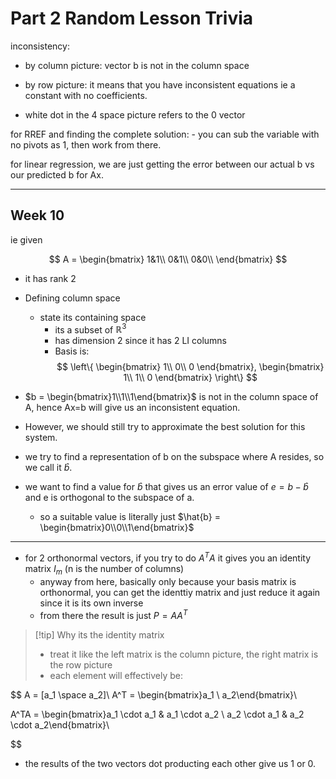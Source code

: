 # Part 2 Random Lesson Trivia

inconsistency:

- by column picture: vector b is not in the column space
- by row picture: it means that you have inconsistent equations ie a constant with no coefficients.

- white dot in the 4 space picture refers to the 0 vector

for RREF and finding the complete solution:
    - you can sub the variable with no pivots as 1, then work from there.

for linear regression, we are just getting the error between our actual b vs our predicted b for Ax.

---

## Week 10

ie given

$$
A = \begin{bmatrix}
1&1\\
0&1\\
0&0\\
\end{bmatrix}
$$

- it has rank 2

- Defining column space
  - state its containing space
    - its a subset of $\mathbb{R}^{3}$
    - has dimension 2 since it has 2 LI columns
    - Basis is:
    $$
    \left\{
        \begin{bmatrix}
        1\\
        0\\
        0
        \end{bmatrix},
        \begin{bmatrix}
        1\\
        1\\
        0
        \end{bmatrix}
    \right\}
    $$

- $b = \begin{bmatrix}1\\1\\1\end{bmatrix}$ is not in the column space of A, hence Ax=b will give us an inconsistent equation.

- However, we should still try to approximate the best solution for this system.
- we try to find a representation of b on the subspace where A resides, so we call it $\hat{b}$.

- we want to find a value for $\hat{b}$ that gives us an error value of $e = b - \hat{b}$ and e is orthogonal to the subspace of a.
  - so a suitable value is literally just $\hat{b} = \begin{bmatrix}0\\0\\1\end{bmatrix}$

---

- for 2 orthonormal vectors, if you try to do $A^TA$ it gives you an identity matrix $I_m$ (n is the number of columns)
  - anyway from here, basically only because your basis matrix is orthonormal, you can get the identtiy matrix and just reduce it again since it is its own inverse
  - from there the result is just $P = AA^T$

> [!tip] Why its the identity matrix
>
> - treat it like the left matrix is the column picture, the right matrix is the row picture
> - each element will effectively be:
>
$$
A = [a_1 \space a_2]\\
A^T = \begin{bmatrix}a_1 \\ a_2\end{bmatrix}\\

A^TA = \begin{bmatrix}a_1 \cdot a_1 & a_1 \cdot a_2 \\ a_2 \cdot a_1 & a_2 \cdot a_2\end{bmatrix}\\

$$

- the results of the two vectors dot producting each other give us 1 or 0.

